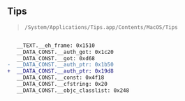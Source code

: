 ## Tips

> `/System/Applications/Tips.app/Contents/MacOS/Tips`

```diff

   __TEXT.__eh_frame: 0x1510
   __DATA_CONST.__auth_got: 0x1c20
   __DATA_CONST.__got: 0xd68
-  __DATA_CONST.__auth_ptr: 0x1b50
+  __DATA_CONST.__auth_ptr: 0x19d8
   __DATA_CONST.__const: 0x4f18
   __DATA_CONST.__cfstring: 0x20
   __DATA_CONST.__objc_classlist: 0x248

```
